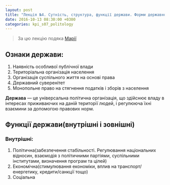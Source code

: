 ```yaml
---
layout: post
title: "Лекція №4. Сутність, структура, функції держави. Форми державного управління, форми державного устрою"
date: 2016-10-13 08:30:00 +0300
categories: kpi_s07_politology
---
```


> За цю лекцію подяка [Марії](https://vk.com/id59922317)

## Ознаки держави: 

1. Наявність особливої публічної влади
2. Територіальна організація населення
3. Організація суспільного життя на основі права
4. Державний суверенітет
5. Монопольне право на стягнення податків і зборів з населення

**Держава** — це універсальна політична організація, що здійснює владу в інтересах приживаючих на даній території людей, і регулююча їхні взаємини за допомогою правових норм.

## Функції держави(внутрішні і зовнішні)

### Внутрішні:

1. Політична(забезпечення стабільності. Регулювання національних відносин, взаємодія з політичними партіями, суспільними інститутами, визначення програм та цілей)
2. Економічна(стимулювання економіки, вплив на транспорт/енергетику, кредити/санкції тощо)
3. Соціальна


